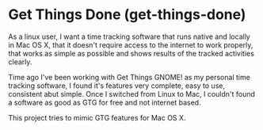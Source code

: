 # Get Things Done (get-things-done)

As a linux user, I want a time tracking software that runs native and locally in Mac OS X, that it doesn't require access to the internet to work properly, that works as simple as possible and shows results of the tracked activities clearly.

Time ago I've been working with Get Things GNOME! as my personal time tracking software, I found it's features very complete, easy to use, consistent abut simple. Once I switched from Linux to Mac, I couldn't found a software as good as GTG for free and not internet based.

This project tries to mimic GTG features for Mac OS X.

